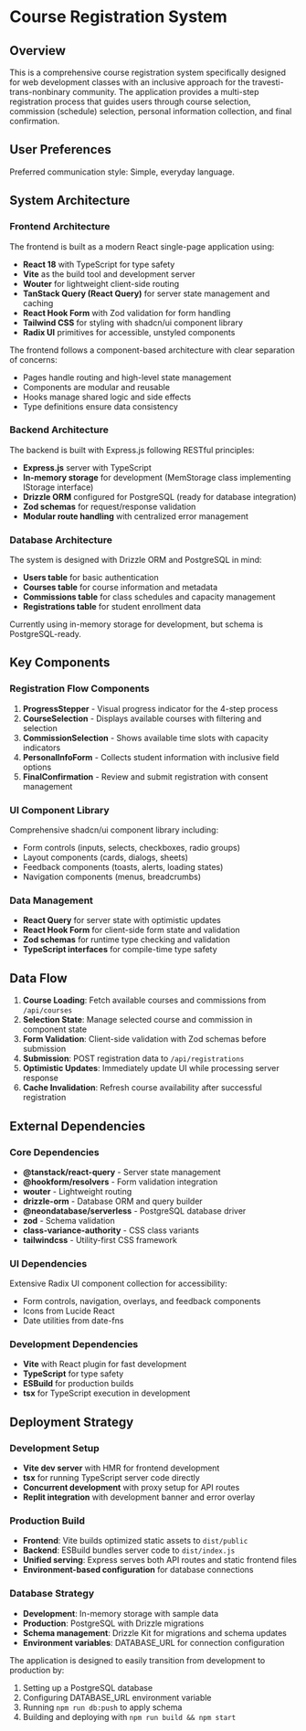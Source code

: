 # Course Registration System

## Overview

This is a comprehensive course registration system specifically designed for web development classes with an inclusive approach for the travesti-trans-nonbinary community. The application provides a multi-step registration process that guides users through course selection, commission (schedule) selection, personal information collection, and final confirmation.

## User Preferences

Preferred communication style: Simple, everyday language.

## System Architecture

### Frontend Architecture

The frontend is built as a modern React single-page application using:

- **React 18** with TypeScript for type safety
- **Vite** as the build tool and development server
- **Wouter** for lightweight client-side routing
- **TanStack Query (React Query)** for server state management and caching
- **React Hook Form** with Zod validation for form handling
- **Tailwind CSS** for styling with shadcn/ui component library
- **Radix UI** primitives for accessible, unstyled components

The frontend follows a component-based architecture with clear separation of concerns:
- Pages handle routing and high-level state management
- Components are modular and reusable
- Hooks manage shared logic and side effects
- Type definitions ensure data consistency

### Backend Architecture

The backend is built with Express.js following RESTful principles:

- **Express.js** server with TypeScript
- **In-memory storage** for development (MemStorage class implementing IStorage interface)
- **Drizzle ORM** configured for PostgreSQL (ready for database integration)
- **Zod schemas** for request/response validation
- **Modular route handling** with centralized error management

### Database Architecture

The system is designed with Drizzle ORM and PostgreSQL in mind:

- **Users table** for basic authentication
- **Courses table** for course information and metadata
- **Commissions table** for class schedules and capacity management
- **Registrations table** for student enrollment data

Currently using in-memory storage for development, but schema is PostgreSQL-ready.

## Key Components

### Registration Flow Components

1. **ProgressStepper** - Visual progress indicator for the 4-step process
2. **CourseSelection** - Displays available courses with filtering and selection
3. **CommissionSelection** - Shows available time slots with capacity indicators
4. **PersonalInfoForm** - Collects student information with inclusive field options
5. **FinalConfirmation** - Review and submit registration with consent management

### UI Component Library

Comprehensive shadcn/ui component library including:
- Form controls (inputs, selects, checkboxes, radio groups)
- Layout components (cards, dialogs, sheets)
- Feedback components (toasts, alerts, loading states)
- Navigation components (menus, breadcrumbs)

### Data Management

- **React Query** for server state with optimistic updates
- **React Hook Form** for client-side form state and validation
- **Zod schemas** for runtime type checking and validation
- **TypeScript interfaces** for compile-time type safety

## Data Flow

1. **Course Loading**: Fetch available courses and commissions from `/api/courses`
2. **Selection State**: Manage selected course and commission in component state
3. **Form Validation**: Client-side validation with Zod schemas before submission
4. **Submission**: POST registration data to `/api/registrations`
5. **Optimistic Updates**: Immediately update UI while processing server response
6. **Cache Invalidation**: Refresh course availability after successful registration

## External Dependencies

### Core Dependencies

- **@tanstack/react-query** - Server state management
- **@hookform/resolvers** - Form validation integration
- **wouter** - Lightweight routing
- **drizzle-orm** - Database ORM and query builder
- **@neondatabase/serverless** - PostgreSQL database driver
- **zod** - Schema validation
- **class-variance-authority** - CSS class variants
- **tailwindcss** - Utility-first CSS framework

### UI Dependencies

Extensive Radix UI component collection for accessibility:
- Form controls, navigation, overlays, and feedback components
- Icons from Lucide React
- Date utilities from date-fns

### Development Dependencies

- **Vite** with React plugin for fast development
- **TypeScript** for type safety
- **ESBuild** for production builds
- **tsx** for TypeScript execution in development

## Deployment Strategy

### Development Setup

- **Vite dev server** with HMR for frontend development
- **tsx** for running TypeScript server code directly
- **Concurrent development** with proxy setup for API routes
- **Replit integration** with development banner and error overlay

### Production Build

- **Frontend**: Vite builds optimized static assets to `dist/public`
- **Backend**: ESBuild bundles server code to `dist/index.js`
- **Unified serving**: Express serves both API routes and static frontend files
- **Environment-based configuration** for database connections

### Database Strategy

- **Development**: In-memory storage with sample data
- **Production**: PostgreSQL with Drizzle migrations
- **Schema management**: Drizzle Kit for migrations and schema updates
- **Environment variables**: DATABASE_URL for connection configuration

The application is designed to easily transition from development to production by:
1. Setting up a PostgreSQL database
2. Configuring DATABASE_URL environment variable
3. Running `npm run db:push` to apply schema
4. Building and deploying with `npm run build && npm start`